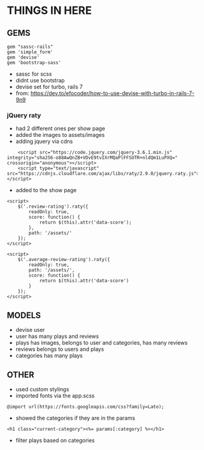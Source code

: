 # THINGS IN HERE

## GEMS

```
gem "sassc-rails"
gem 'simple_form'
gem 'devise'
gem 'bootstrap-sass'
```
- sassc for scss
- didnt use bootstrap
- devise set for turbo, rails 7
- from: https://dev.to/efocoder/how-to-use-devise-with-turbo-in-rails-7-9n9

### jQuery raty
- had 2 different ones per show page
- added the images to assets/images
- adding jquery via cdns

```
    <script src="https://code.jquery.com/jquery-3.6.1.min.js" integrity="sha256-o88AwQnZB+VDvE9tvIXrMQaPlFFSUTR+nldQm1LuPXQ=" crossorigin="anonymous"></script>    
    <script type="text/javascript" src="https://cdnjs.cloudflare.com/ajax/libs/raty/2.9.0/jquery.raty.js"></script>
```
- added to the show page
```
<script>
	$('.review-rating').raty({
		readOnly: true,
		score: function() {
			return $(this).attr('data-score');
		},
		path: '/assets/'
	});
</script>

<script>
	$('.average-review-rating').raty({
		readOnly: true,
		path: '/assets/',
		score: function() {
			return $(this).attr('data-score')
		}
	});
</script>
```

## MODELS
- devise user
- user has many plays and reviews
- plays has images, belongs to user and categories, has many reviews
- reviews belongs to users and plays
- categories has many plays

## OTHER
- used custom stylings
- imported fonts via the app.scss

```
@import url(https://fonts.googleapis.com/css?family=Lato); 
```

- showed the categories if they are in the params

```
<h1 class="current-category"><%= params[:category] %></h1>
```

- filter plays based on categories